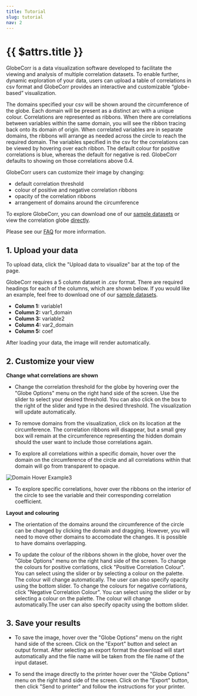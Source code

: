 ```yaml
---
title: Tutorial
slug: tutorial
nav: 2
---
```

# {{ $attrs.title }} 


GlobeCorr is a data visualization software developed to facilitate the viewing and analysis of multiple correlation datasets. To enable further, dynamic exploration of your data, users can upload a table of correlations in csv format and GlobeCorr provides an interactive and customizable “globe-based” visualization.  

The domains specified your csv will be shown around the circumference of the globe. Each domain will be present as a distinct arc with a unique colour. Correlations are represented as ribbons. When there are correlations between variables within the same domain, you will see the ribbon tracing back onto its domain of origin. When correlated variables are in separate domains, the ribbons will arrange as needed across the circle to reach the required domain. The variables specified in the csv for the  correlations can be viewed by hovering over each ribbon. The default colour for positive correlations is blue, whereas the default for negative is red. GlobeCorr defaults to showing on those correlations above 0.4. 

GlobeCorr users can customize their image by changing: 
* default correlation threshold 
* colour of positive and negative correlation ribbons 
* opacity of the correlation ribbons 
* arrangement of domains around the circumference 

To explore GlobeCorr, you can download one of our [sample datasets](/sample_small.csv) or view the correlation globe [directly](/globe?view=%2Fsample_small.csv).

Please see our [FAQ](/faq) for more information.  


## **1. Upload your data**

To upload data, click the "Upload data to visualize" bar at the top of the page. 

GlobeCorr requires a 5 column dataset in .csv format. There are required headings for each of the columns, which are shown below. 
If you would like an example, feel free to download one of our [sample datasets](/sample_small.csv). 

+ **Column 1:** variable1
+ **Column 2:** var1_domain
+ **Column 3:** variable2
+ **Column 4:** var2_domain
+ **Column 5:** coef


After loading your data, the image will render automatically. 

## **2. Customize your view**

**Change what correlations are shown** 

- Change the correlation threshold for the globe by hovering over the "Globe Options" <i class="v-icon mdi mdi-tune" style="background-color:#1976d2;color:white;"></i> menu on the right hand side of the screen. Use the slider to select your desired threshold. You can also click on the box to the right of the slider and type in the desired threshold. The visualization will update automatically. 

- To remove domains from the visualization, click on its location at the circumference. The correlation ribbons will disappear, but a small grey box will remain at the circumference representing the hidden domain should the user want to include those correlations again. 

- To explore all correlations within a specific domain, hover over the domain on the circumference of the circle and all correlations within that domain will go from transparent to opaque. 

![Domain Hover Example3](https://github.com/brinkmanlab/exposomeglobe/blob/master/public/tutorial/corr_domain.png)


- To explore specific correlations, hover over the ribbons on the interior of the circle to see the variable and their corresponding correlation coefficient. 

**Layout and colouring**

- The orientation of the domains around the circumference of the circle can be changed by clicking the domain and dragging. However, you will need to move other domains to accomodate the changes. It is possible to have domains overlapping. 

- To update the colour of the ribbons shown in the globe, hover over the "Globe Options" <i class="v-icon mdi mdi-tune" style="background-color:#1976d2;color:white;"></i> menu on the right hand side of the screen. To change the colours for positive corrlations, click "Positive Correlation Colour". You can select using the slider or by selecting a colour on the palette. The colour will change automatically. The user can also specify opacity using the bottom slider. To change the colours for negative corrlations, click "Negative Correlation Colour". You can select using the slider or by selecting a colour on the palette. The colour will change automatically.The user can also specify opacity using the bottom slider.

 ## **3. Save your results** 

- To save the image, hover over the "Globe Options" <i class="v-icon mdi mdi-tune" style="background-color:#1976d2;color:white;"></i> menu on the right hand side of the screen. Click on the "Export" button and select an output format. After selecting an export format the download will start automatically and the file name will be taken from the file name of the input dataset. 

- To send the image directly to the printer hover over the "Globe Options" <i class="v-icon mdi mdi-tune" style="background-color:#1976d2;color:white;"></i> menu on the right hand side of the screen. Click on the "Export" button, then click "Send to printer" and follow the instructions for your printer. 

